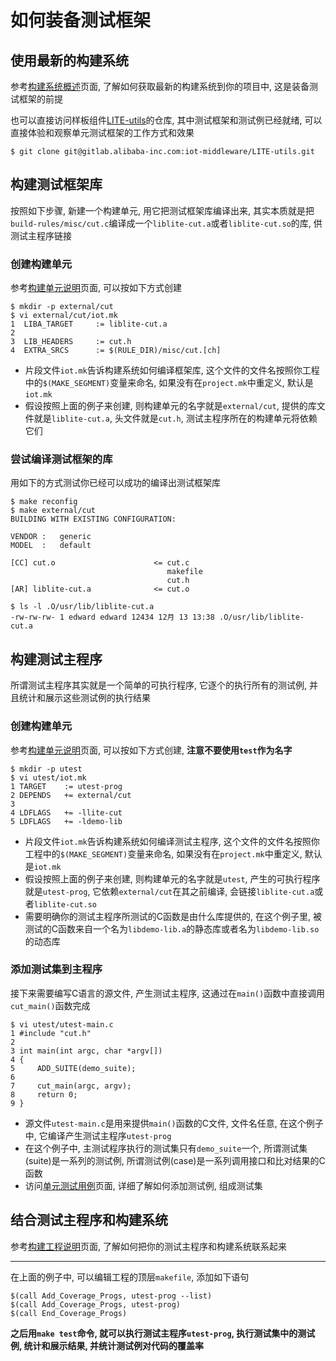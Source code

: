 # 如何装备测试框架

## 使用最新的构建系统

参考[构建系统概述](https://code.aliyun.com/edward.yangx/public-docs/wikis/build/build-system-introduction)页面, 了解如何获取最新的构建系统到你的项目中, 这是装备测试框架的前提

也可以直接访问样板组件[LITE-utils](http://gitlab.alibaba-inc.com/iot-middleware/LITE-utils)的仓库, 其中测试框架和测试例已经就绪, 可以直接体验和观察单元测试框架的工作方式和效果

    $ git clone git@gitlab.alibaba-inc.com:iot-middleware/LITE-utils.git

## 构建测试框架库

按照如下步骤, 新建一个构建单元, 用它把测试框架库编译出来, 其实本质就是把`build-rules/misc/cut.c`编译成一个`liblite-cut.a`或者`liblite-cut.so`的库, 供测试主程序链接

### 创建构建单元

参考[构建单元说明](https://code.aliyun.com/edward.yangx/public-docs/wikis/build/build-system-units)页面, 可以按如下方式创建

    $ mkdir -p external/cut
    $ vi external/cut/iot.mk
    1  LIBA_TARGET     := liblite-cut.a
    2
    3  LIB_HEADERS     := cut.h
    4  EXTRA_SRCS      := $(RULE_DIR)/misc/cut.[ch]

* 片段文件`iot.mk`告诉构建系统如何编译框架库, 这个文件的文件名按照你工程中的`$(MAKE_SEGMENT)`变量来命名, 如果没有在`project.mk`中重定义, 默认是`iot.mk`
* 假设按照上面的例子来创建, 则构建单元的名字就是`external/cut`, 提供的库文件就是`liblite-cut.a`, 头文件就是`cut.h`, 测试主程序所在的构建单元将依赖它们

### 尝试编译测试框架的库
用如下的方式测试你已经可以成功的编译出测试框架库

    $ make reconfig
    $ make external/cut
    BUILDING WITH EXISTING CONFIGURATION:

    VENDOR :   generic
    MODEL  :   default

    [CC] cut.o                      <= cut.c                                    
                                       makefile
                                       cut.h
    [AR] liblite-cut.a              <= cut.o    
   
    $ ls -l .O/usr/lib/liblite-cut.a
    -rw-rw-rw- 1 edward edward 12434 12月 13 13:38 .O/usr/lib/liblite-cut.a

## 构建测试主程序

所谓测试主程序其实就是一个简单的可执行程序, 它逐个的执行所有的测试例, 并且统计和展示这些测试例的执行结果

### 创建构建单元

参考[构建单元说明](https://code.aliyun.com/edward.yangx/public-docs/wikis/build/build-system-units)页面, 可以按如下方式创建, **注意不要使用`test`作为名字**

    $ mkdir -p utest
    $ vi utest/iot.mk
    1 TARGET    := utest-prog
    2 DEPENDS   += external/cut
    3
    4 LDFLAGS   += -llite-cut
    5 LDFLAGS   += -ldemo-lib

* 片段文件`iot.mk`告诉构建系统如何编译测试主程序, 这个文件的文件名按照你工程中的`$(MAKE_SEGMENT)`变量来命名, 如果没有在`project.mk`中重定义, 默认是`iot.mk`
* 假设按照上面的例子来创建, 则构建单元的名字就是`utest`, 产生的可执行程序就是`utest-prog`, 它依赖`external/cut`在其之前编译, 会链接`liblite-cut.a`或者`liblite-cut.so`
* 需要明确你的测试主程序所测试的C函数是由什么库提供的, 在这个例子里, 被测试的C函数来自一个名为`libdemo-lib.a`的静态库或者名为`libdemo-lib.so`的动态库

### 添加测试集到主程序

接下来需要编写C语言的源文件, 产生测试主程序, 这通过在`main()`函数中直接调用`cut_main()`函数完成

    $ vi utest/utest-main.c
    1 #include "cut.h"
    2
    3 int main(int argc, char *argv[])
    4 {
    5     ADD_SUITE(demo_suite);
    6
    7     cut_main(argc, argv);
    8     return 0;
    9 }

* 源文件`utest-main.c`是用来提供`main()`函数的C文件, 文件名任意, 在这个例子中, 它编译产生测试主程序`utest-prog`
* 在这个例子中, 主测试程序执行的测试集只有`demo_suite`一个, 所谓测试集(suite)是一系列的测试例, 所谓测试例(case)是一系列调用接口和比对结果的C函数
* 访问[单元测试用例](https://code.aliyun.com/edward.yangx/public-docs/wikis/utest/ut-case)页面, 详细了解如何添加测试例, 组成测试集

## 结合测试主程序和构建系统

参考[构建工程说明](https://code.aliyun.com/edward.yangx/public-docs/wikis/build/build-system-proj)页面, 了解如何把你的测试主程序和构建系统联系起来

---
在上面的例子中, 可以编辑工程的顶层`makefile`, 添加如下语句

    $(call Add_Coverage_Progs, utest-prog --list)
    $(call Add_Coverage_Progs, utest-prog)
    $(call End_Coverage_Progs)

**之后用`make test`命令, 就可以执行测试主程序`utest-prog`, 执行测试集中的测试例, 统计和展示结果, 并统计测试例对代码的覆盖率**